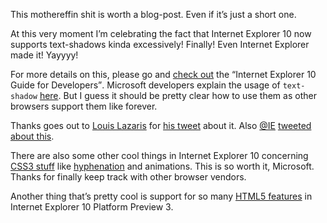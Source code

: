 
This mothereffin shit is worth a blog-post. Even if it’s just a short one.

At this very moment I’m&nbsp;celebrating the fact that Internet Explorer 10 now supports text-shadows kinda excessively! Finally! Even Internet Explorer made it! Yayyyy!

For more details on this, please go and <a title="Internet Explorer 10 Guide for Developers " href="http://msdn.microsoft.com/en-gb/ie/hh272902.aspx" target="_blank">check out</a> the <q>Internet Explorer 10 Guide for Developers</q>. Microsoft developers explain the usage of <code>text-shadow</code> <a title="Text-Shadows in Internet Explorer 10 Guide for Developers " href="http://msdn.microsoft.com/en-gb/ie/hh272902.aspx#_CSSTextShadow" target="_blank">here</a>. But I guess it should be pretty clear how to use them as other browsers support them like forever.

Thanks goes out to <a title="Impressive Webs by Louis Lazaris" href="http://www.impressivewebs.com/" target="_blank">Louis Lazaris</a> for <a title="&quot;IE10 now supports CSS3 keyframe animations and (finally!) text shadow.&quot;" href="https://twitter.com/impressivewebs/status/114020284197126144" target="_blank">his tweet</a> about it. Also <a title="@IE on Twitter" href="https://twitter.com/#!/IE" target="_blank">@IE</a> <a title="&quot;New in IE10 PP3 - two words - text shadow. Yes.&quot;" href="https://twitter.com/ie/status/114008431127568384" target="_blank">tweeted about this</a>.

There are also some other cool things in Internet Explorer 10 concerning <a title="Category: CSS3" href="https://www.hansreinl.de/archive/category/css3/" target="_blank">CSS3 stuff</a>&nbsp;like <a title="CSS3: Auto Hyphenation for Text-Elements" href="https://www.hansreinl.de/archive/css3-auto-hyphenation-for-text-elements/">hyphenation</a>&nbsp;and animations. This is so worth it, Microsoft. Thanks for finally keep track with other browser vendors.

Another thing that’s pretty cool is support for so many <a title="Internet Explorer 10 Guide for Developers" href="http://msdn.microsoft.com/en-gb/ie/hh272905.aspx" target="_blank">HTML5 features</a> in Internet Explorer 10 Platform Preview 3.

